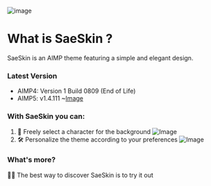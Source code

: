 ![image](https://github.com/smiotaku/saeskin-gi/assets/142670554/f2ab9d52-6614-4d63-a5af-cb56bb5a8219)

# What is SaeSkin ?
SaeSkin is an AIMP theme featuring a simple and elegant design.

### Latest Version
- AIMP4: Version 1 Build 0809 (End of Life)
- AIMP5: v1.4.111
~[Image](https://1690479371-files.gitbook.io/~/files/v0/b/gitbook-x-prod.appspot.com/o/spaces%2F-MH9RL2npwFoYDwxlUq_-494288102%2Fuploads%2Fo9eZObTSlBqKm8w3Z4Sp%2Fimage.png?alt=media&token=4a250e41-4676-42fe-9fca-a33819f9bbae)
### With SaeSkin you can:
1. 🎎 Freely select a character for the background
   ![Image](https://1690479371-files.gitbook.io/~/files/v0/b/gitbook-x-prod.appspot.com/o/spaces%2F-MH9RL2npwFoYDwxlUq_-887967055%2Fuploads%2FsiPc6C7ALtqAFEeiwe2A%2FScreenshot%202023-08-21%20193735.png?alt=media&token=820cf232-7c91-4e3d-a12a-ad56db5090b0)
3. 🛠 Personalize the theme according to your preferences
   ![Image](https://1690479371-files.gitbook.io/~/files/v0/b/gitbook-x-prod.appspot.com/o/spaces%2F-MH9RL2npwFoYDwxlUq_-887967055%2Fuploads%2F2wdn9TSa7E8NPg6e8HtA%2Fimage.png?alt=media&token=55c399ec-2879-447e-a37a-77b47880ab83)

### What's more?
🏃‍♀️ The best way to discover SaeSkin is to try it out
